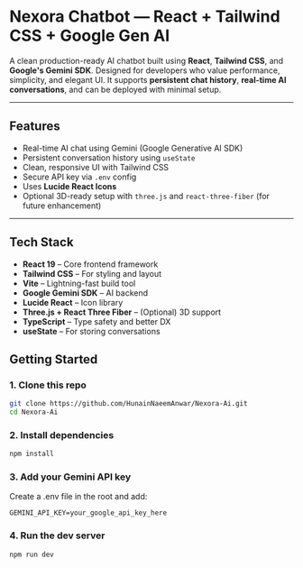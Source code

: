 # Nexora Chatbot — React + Tailwind CSS + Google Gen AI

A clean production-ready AI chatbot built using **React**, **Tailwind CSS**, and **Google's Gemini SDK**. Designed for developers who value performance, simplicity, and elegant UI. It supports **persistent chat history**, **real-time AI conversations**, and can be deployed with minimal setup.

---

## Features

-  Real-time AI chat using Gemini (Google Generative AI SDK)
-  Persistent conversation history using `useState` 
- Clean, responsive UI with Tailwind CSS
- Secure API key via `.env` config
- Uses **Lucide React Icons**
- Optional 3D-ready setup with `three.js` and `react-three-fiber` (for future enhancement)

---

##  Tech Stack

- **React 19** – Core frontend framework
- **Tailwind CSS** – For styling and layout
- **Vite** – Lightning-fast build tool
- **Google Gemini SDK** – AI backend
- **Lucide React** – Icon library
- **Three.js + React Three Fiber** – (Optional) 3D support
- **TypeScript** – Type safety and better DX
- **useState** – For storing conversations



## Getting Started

### 1. Clone this repo
```bash
git clone https://github.com/HunainNaeemAnwar/Nexora-Ai.git
cd Nexora-Ai
```

### 2. Install dependencies
```bash
npm install
```
### 3. Add your Gemini API key
Create a .env file in the root and add:
```env
GEMINI_API_KEY=your_google_api_key_here
```
### 4. Run the dev server
```bash
npm run dev
```

